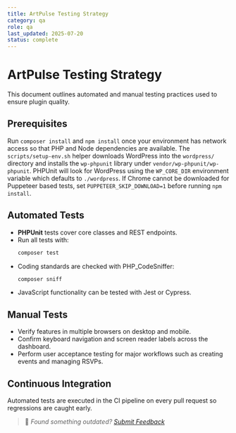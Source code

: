 ```yaml
---
title: ArtPulse Testing Strategy
category: qa
role: qa
last_updated: 2025-07-20
status: complete
---
```


# ArtPulse Testing Strategy

This document outlines automated and manual testing practices used to ensure plugin quality.

## Prerequisites

Run `composer install` and `npm install` once your environment has network access so that PHP and Node
dependencies are available. The `scripts/setup-env.sh` helper downloads WordPress into the `wordpress/`
directory and installs the `wp-phpunit` library under `vendor/wp-phpunit/wp-phpunit`. PHPUnit will look for
WordPress using the `WP_CORE_DIR` environment variable which defaults to `./wordpress`. If Chrome cannot be
downloaded for Puppeteer based tests, set `PUPPETEER_SKIP_DOWNLOAD=1` before running `npm install`.

## Automated Tests

- **PHPUnit** tests cover core classes and REST endpoints.
- Run all tests with:
  ```bash
  composer test
  ```
- Coding standards are checked with PHP_CodeSniffer:
  ```bash
  composer sniff
  ```
- JavaScript functionality can be tested with Jest or Cypress.

## Manual Tests

- Verify features in multiple browsers on desktop and mobile.
- Confirm keyboard navigation and screen reader labels across the dashboard.
- Perform user acceptance testing for major workflows such as creating events and managing RSVPs.

## Continuous Integration

Automated tests are executed in the CI pipeline on every pull request so regressions are caught early.

> 💬 *Found something outdated? [Submit Feedback](../feedback.md)*

